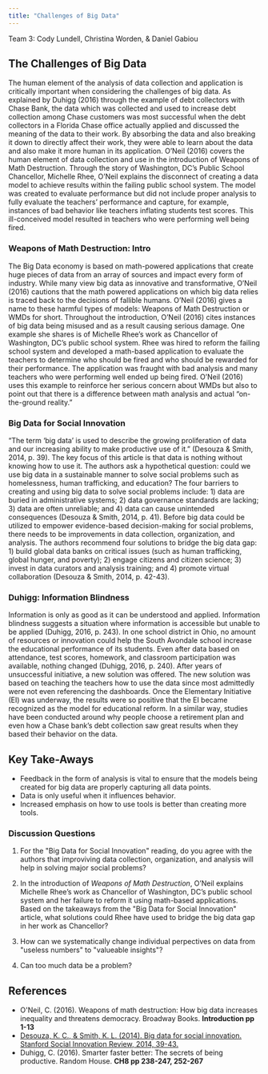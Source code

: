 ```yaml
---
title: "Challenges of Big Data"
---
```


Team 3: Cody Lundell, Christina Worden, & Daniel Gabiou

## The Challenges of Big Data 
The human element of the analysis of data collection and application is critically important when considering the challenges
of big data. As explained by Duhigg (2016) through the example of debt collectors with Chase Bank, the data which was
collected and used to increase debt collection among Chase customers was most successful when the debt collectors in a Florida
Chase office actually applied and discussed the meaning of the data to their work. By absorbing the data and also breaking it
down to directly affect their work, they were able to learn about the data and also make it more human in its application.
O’Neil (2016) covers the human element of data collection and use in the introduction of Weapons of Math Destruction. Through
the story of Washington, DC’s Public School Chancellor, Michelle Rhee, O’Neil explains the disconnect of creating a data model
to achieve results within the failing public school system. The model was created to evaluate performance but did not include
proper analysis to fully evaluate the teachers’ performance and capture, for example, instances of bad behavior like teachers
inflating students test scores. This ill-conceived model resulted in teachers who were performing well being fired. 

### Weapons of Math Destruction: Intro
The Big Data economy is based on math-powered applications that create huge pieces of data from an array of sources and impact
every form of industry. While many view big data as innovative and transformative, O’Neil (2016) cautions that the math
powered applications on which big data relies is traced back to the decisions of fallible humans. O’Neil (2016) gives a name
to these harmful types of models: Weapons of Math Destruction or WMDs for short. Throughout the introduction, O’Neil (2016)
cites instances of big data being misused and as a result causing serious damage. One example she shares is of Michelle Rhee’s
work as Chancellor of Washington, DC’s public school system. Rhee was hired to reform the failing school system and developed
a math-based application to evaluate the teachers to determine who should be fired and who should be rewarded for their
performance. The application was fraught with bad analysis and many teachers who were performing well ended up being fired.
O’Neil (2016) uses this example to reinforce her serious concern about WMDs but also to point out that there is a difference
between math analysis and actual “on-the-ground reality.” 

### Big Data for Social Innovation
“The term ‘big data’ is used to describe the growing proliferation of data and our increasing ability to make productive use of it.” (Desouza & Smith, 2014, p. 39). The key focus of this article is that data is nothing without knowing how to use it. The authors ask a hypothetical question: could we use big data in a sustainable manner to solve social problems such as homelessness, human trafficking, and education? The four barriers to creating and using big data to solve social problems include: 1) data are buried in administrative systems; 2) data governance standards are lacking; 3) data are often unreliable; and 4) data can cause unintended consequences (Desouza & Smith, 2014, p. 41). Before big data could be utilized to empower evidence-based decision-making for social problems, there needs to be improvements in data collection, organization, and analysis. The authors recommend four solutions to bridge the big data gap: 1) build global data banks on critical issues (such as human trafficking, global hunger, and poverty); 2) engage citizens and citizen science; 3) invest in data curators and analysis training; and 4) promote virtual collaboration (Desouza & Smith, 2014, p. 42-43).

### Duhigg: Information Blindness
Information is only as good as it can be understood and applied.  Information blindness suggests a situation where information is accessible but unable to be applied (Duhigg, 2016, p. 243).  In one school district in Ohio, no amount of resources or innovation could help the South Avondale school increase the educational performance of its students.  Even after data based on attendance, test scores, homework, and classroom participation was available, nothing changed (Duhigg, 2016, p. 240).  After years of unsuccessful initiative, a new solution was offered.  The new solution was based on teaching the teachers how to use the data since most admittedly were not even referencing the dashboards.  Once the Elementary Initiative (EI) was underway, the results were so positive that the EI became recognized as the model for educational reform.  In a similar way, studies have been conducted around why people choose a retirement plan and even how a Chase bank’s debt collection saw great results when they based their behavior on the data.


## Key Take-Aways
* Feedback in the form of analysis is vital to ensure that the models being created for big data are properly capturing all data points.
* Data is only useful when it influences behavior.
* Increased emphasis on how to use tools is better than creating more tools.

### Discussion Questions
1) For the "Big Data for Social Innovation" reading, do you agree with the authors that improviving data collection, organization, and analysis will help in solving major social problems?

2) In the introduction of *Weapons of Math Destruction*, O’Neil explains Michelle Rhee’s work as Chancellor of Washington,
DC’s public school system and her failure to reform it using math-based applications. Based on the takeaways from the "Big
Data for Social Innovation" article, what solutions could Rhee have used to bridge the big data gap in her work as Chancellor?

3) How can we systematically change individual perpectives on data from "useless numbers" to "valueable insights"?

4) Can too much data be a problem?

## References


* O'Neil, C. (2016). Weapons of math destruction: How big data increases inequality and threatens democracy. Broadway Books. **Introduction pp 1-13**
* [Desouza, K. C., & Smith, K. L. (2014). Big data for social innovation. Stanford Social Innovation Review, 2014, 39-43.](https://ssir.org/articles/entry/big_data_for_social_innovation#)  
* Duhigg, C. (2016). Smarter faster better: The secrets of being productive. Random House. **CH8 pp 238-247, 252-267**   


